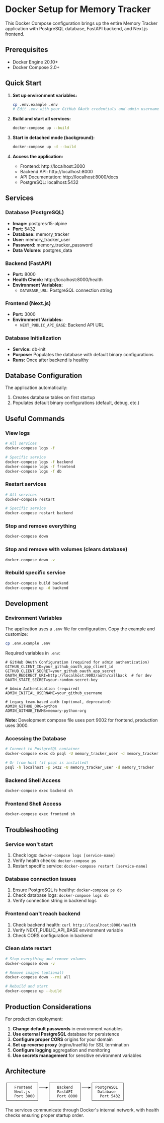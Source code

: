 # Docker Setup for Memory Tracker

This Docker Compose configuration brings up the entire Memory Tracker application with PostgreSQL database, FastAPI backend, and Next.js frontend.

## Prerequisites

- Docker Engine 20.10+
- Docker Compose 2.0+

## Quick Start

1. **Set up environment variables:**
   ```bash
   cp .env.example .env
   # Edit .env with your GitHub OAuth credentials and admin username
   ```

2. **Build and start all services:**
   ```bash
   docker-compose up --build
   ```

3. **Start in detached mode (background):**
   ```bash
   docker-compose up -d --build
   ```

4. **Access the application:**
   - Frontend: http://localhost:3000
   - Backend API: http://localhost:8000
   - API Documentation: http://localhost:8000/docs
   - PostgreSQL: localhost:5432

## Services

### Database (PostgreSQL)
- **Image:** postgres:15-alpine
- **Port:** 5432
- **Database:** memory_tracker
- **User:** memory_tracker_user
- **Password:** memory_tracker_password
- **Data Volume:** postgres_data

### Backend (FastAPI)
- **Port:** 8000
- **Health Check:** http://localhost:8000/health
- **Environment Variables:**
  - `DATABASE_URL`: PostgreSQL connection string

### Frontend (Next.js)
- **Port:** 3000
- **Environment Variables:**
  - `NEXT_PUBLIC_API_BASE`: Backend API URL

### Database Initialization
- **Service:** db-init
- **Purpose:** Populates the database with default binary configurations
- **Runs:** Once after backend is healthy

## Database Configuration

The application automatically:
1. Creates database tables on first startup
2. Populates default binary configurations (default, debug, etc.)

## Useful Commands

### View logs
```bash
# All services
docker-compose logs -f

# Specific service
docker-compose logs -f backend
docker-compose logs -f frontend
docker-compose logs -f db
```

### Restart services
```bash
# All services
docker-compose restart

# Specific service
docker-compose restart backend
```

### Stop and remove everything
```bash
docker-compose down
```

### Stop and remove with volumes (clears database)
```bash
docker-compose down -v
```

### Rebuild specific service
```bash
docker-compose build backend
docker-compose up -d backend
```

## Development

### Environment Variables

The application uses a `.env` file for configuration. Copy the example and customize:

```bash
cp .env.example .env
```

Required variables in `.env`:

```env
# GitHub OAuth Configuration (required for admin authentication)
GITHUB_CLIENT_ID=your_github_oauth_app_client_id
GITHUB_CLIENT_SECRET=your_github_oauth_app_secret
OAUTH_REDIRECT_URI=http://localhost:9002/auth/callback  # for dev
OAUTH_STATE_SECRET=your-random-secret-key

# Admin Authentication (required)
ADMIN_INITIAL_USERNAME=your_github_username

# Legacy team-based auth (optional, deprecated)
ADMIN_GITHUB_ORG=python
ADMIN_GITHUB_TEAMS=memory-python-org
```

**Note:** Development compose file uses port 9002 for frontend, production uses 3000.

### Accessing the Database

```bash
# Connect to PostgreSQL container
docker-compose exec db psql -U memory_tracker_user -d memory_tracker

# Or from host (if psql is installed)
psql -h localhost -p 5432 -U memory_tracker_user -d memory_tracker
```

### Backend Shell Access

```bash
docker-compose exec backend sh
```

### Frontend Shell Access

```bash
docker-compose exec frontend sh
```

## Troubleshooting

### Service won't start
1. Check logs: `docker-compose logs [service-name]`
2. Verify health checks: `docker-compose ps`
3. Restart specific service: `docker-compose restart [service-name]`

### Database connection issues
1. Ensure PostgreSQL is healthy: `docker-compose ps db`
2. Check database logs: `docker-compose logs db`
3. Verify connection string in backend logs

### Frontend can't reach backend
1. Check backend health: `curl http://localhost:8000/health`
2. Verify NEXT_PUBLIC_API_BASE environment variable
3. Check CORS configuration in backend

### Clean slate restart
```bash
# Stop everything and remove volumes
docker-compose down -v

# Remove images (optional)
docker-compose down --rmi all

# Rebuild and start
docker-compose up --build
```

## Production Considerations

For production deployment:

1. **Change default passwords** in environment variables
2. **Use external PostgreSQL** database for persistence
3. **Configure proper CORS** origins for your domain
4. **Set up reverse proxy** (nginx/traefik) for SSL termination
5. **Configure logging** aggregation and monitoring
6. **Use secrets management** for sensitive environment variables

## Architecture

```
┌─────────────┐    ┌─────────────┐    ┌─────────────┐
│   Frontend  │───▶│   Backend   │───▶│ PostgreSQL  │
│   Next.js   │    │   FastAPI   │    │  Database   │
│   Port 3000 │    │   Port 8000 │    │   Port 5432 │
└─────────────┘    └─────────────┘    └─────────────┘
```

The services communicate through Docker's internal network, with health checks ensuring proper startup order.